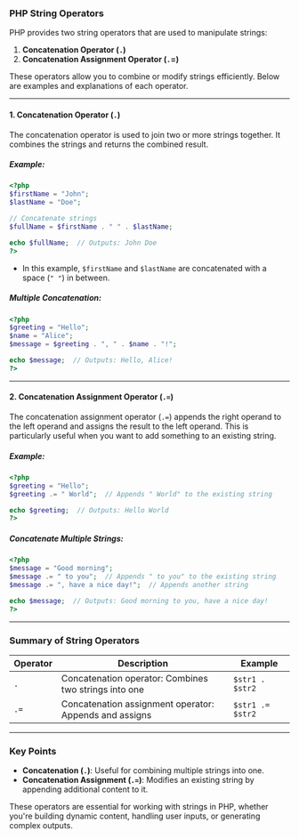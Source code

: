 ### PHP String Operators

PHP provides two string operators that are used to manipulate strings:

1. **Concatenation Operator (`.`)**
2. **Concatenation Assignment Operator (`.`=)**

These operators allow you to combine or modify strings efficiently. Below are examples and explanations of each operator.

---

#### 1. **Concatenation Operator (`.`)**

The concatenation operator is used to join two or more strings together. It combines the strings and returns the combined result.

##### Example:

```php
<?php
$firstName = "John";
$lastName = "Doe";

// Concatenate strings
$fullName = $firstName . " " . $lastName;

echo $fullName;  // Outputs: John Doe
?>
```

- In this example, `$firstName` and `$lastName` are concatenated with a space (`" "`) in between.

##### Multiple Concatenation:

```php
<?php
$greeting = "Hello";
$name = "Alice";
$message = $greeting . ", " . $name . "!";

echo $message;  // Outputs: Hello, Alice!
?>
```

---

#### 2. **Concatenation Assignment Operator (`.=`)**

The concatenation assignment operator (`.=`) appends the right operand to the left operand and assigns the result to the left operand. This is particularly useful when you want to add something to an existing string.

##### Example:

```php
<?php
$greeting = "Hello";
$greeting .= " World";  // Appends " World" to the existing string

echo $greeting;  // Outputs: Hello World
?>
```

##### Concatenate Multiple Strings:

```php
<?php
$message = "Good morning";
$message .= " to you";  // Appends " to you" to the existing string
$message .= ", have a nice day!";  // Appends another string

echo $message;  // Outputs: Good morning to you, have a nice day!
?>
```

---

### Summary of String Operators

| Operator | Description                                               | Example                    |
|----------|-----------------------------------------------------------|----------------------------|
| `.`      | Concatenation operator: Combines two strings into one     | `$str1 . $str2`             |
| `.=`     | Concatenation assignment operator: Appends and assigns   | `$str1 .= $str2`            |

---

### Key Points

- **Concatenation (`.`)**: Useful for combining multiple strings into one.
- **Concatenation Assignment (`.=`)**: Modifies an existing string by appending additional content to it.

These operators are essential for working with strings in PHP, whether you're building dynamic content, handling user inputs, or generating complex outputs.
